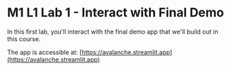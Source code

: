 #  M1 L1 Lab 1 - Interact with Final Demo

In this first lab, you'll interact with the final demo app that we'll build out in this course.

The app is accessible at: [https://avalanche.streamlit.app](https://avalanche.streamlit.app)
